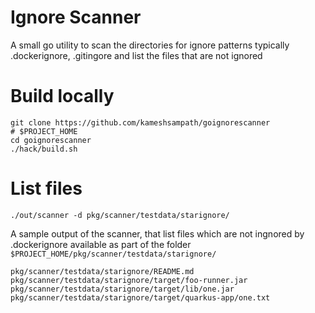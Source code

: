 # Ignore Scanner

A small go utility to scan the directories for ignore patterns typically .dockerignore, .gitingore 
and list the files that are not ignored

# Build locally

```shell script
git clone https://github.com/kameshsampath/goignorescanner
# $PROJECT_HOME
cd goignorescanner
./hack/build.sh
```

# List files

```
./out/scanner -d pkg/scanner/testdata/starignore/
```

A sample output of the scanner, that list files which are not ingnored by .dockerignore available as part of the folder `$PROJECT_HOME/pkg/scanner/testdata/starignore/`

```shell script
pkg/scanner/testdata/starignore/README.md
pkg/scanner/testdata/starignore/target/foo-runner.jar
pkg/scanner/testdata/starignore/target/lib/one.jar
pkg/scanner/testdata/starignore/target/quarkus-app/one.txt
```